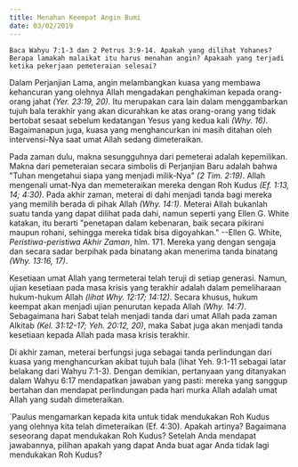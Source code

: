 ```yaml
---
title: Menahan Keempat Angin Bumi
date: 03/02/2019
---
```


`Baca Wahyu 7:1-3 dan 2 Petrus 3:9-14. Apakah yang dilihat Yohanes? Berapa lamakah malaikat itu harus menahan angin? Apakaah yang terjadi ketika pekerjaan pemeteraian selesai?`

Dalam Perjanjian Lama, angin melambangkan kuasa yang membawa kehancuran yang olehnya Allah mengadakan penghakiman kepada orang-orang jahat _(Yer. 23:19, 20)_. Itu merupakan cara lain dalam menggambarkan tujuh bala terakhir yang akan dicurahkan ke atas orang-orang yang tidak bertobat sesaat sebelum kedatangan Yesus yang kedua kali _(Why. 16)_. Bagaimanapun juga, kuasa yang menghancurkan ini masih ditahan oleh intervensi-Nya saat umat Allah sedang dimeteraikan.

Pada zaman dulu, makna sesungguhnya dari pemeterai adalah kepemilikan. Makna dari pemeteraian secara simbolis di Perjanjian Baru adalah bahwa "Tuhan mengetahui siapa yang menjadi milik-Nya" _(2 Tim. 2:19)_. Allah mengenali umat-Nya dan memeteraikan mereka dengan Roh Kudus _(Ef. 1:13, 14; 4:30)_. Pada akhir zaman, meterai di dahi menjadi tanda bagi mereka yang memilih berada di pihak Allah _(Why. 14:1)_. Meterai Allah bukanlah suatu tanda yang dapat dilihat pada dahi, namun seperti yang Ellen G. White katakan, itu berarti "penetapan dalam kebenaran, baik secara pikirani maupun rohani, sehingga mereka tidak bisa digoyahkan." --Ellen G. White, _Peristiwa-peristiwa Akhir Zaman_, hlm. 171. Mereka yang dengan sengaja dan secara sadar berpihak pada binatang akan menerima tanda binatang _(Why. 13:16, 17)_.

Kesetiaan umat Allah yang termeterai telah teruji di setiap generasi. Namun, ujian kesetiaan pada masa krisis yang terakhir adalah dalam pemeliharaan hukum-hukum Allah _(lihat Why. 12:17; 14:12)_. Secara khusus, hukum keempat akan menjadi ujian penurutan kepada Allah _(Why. 14:7)_. Sebagaimana hari Sabat telah menjadi tanda dari umat Allah pada zaman Alkitab _(Kel. 31:12-17; Yeh. 20:12, 20)_, maka Sabat juga akan menjadi tanda kesetiaan kepada Allah pada masa krisis terakhir.

Di akhir zaman, meterai berfungsi juga sebagai tanda perlindungan dari kuasa yang menghancurkan akibat tujuh bala (lihat Yeh. 9:1-11 sebagai latar belakang dari Wahyu 7:1-3). Dengan demikian, pertanyaan yang ditanyakan dalam Wahyu 6:17 mendapatkan jawaban yang pasti: mereka yang sanggup bertahan dan mendapat perlindungan pada hari murka Allah adalah umat Allah yang sudah dimeteraikan.

`Paulus mengamarkan kepada kita untuk tidak mendukakan Roh Kudus yang olehnya kita telah dimeteraikan (Ef. 4:30). Apakah artinya? Bagaimana seseorang dapat mendukakan Roh Kudus? Setelah Anda mendapat jawabannya, pilihan apakah yang dapat Anda buat agar Anda tidak lagi mendukakan Roh Kudus?
